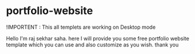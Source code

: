 # portfolio-website

!IMPORTENT : This all templets are working on Desktop mode

Hello I'm raj sekhar saha.
here I will provide you some free portfolio website template which you can use and also customize as you wish.
thank you
